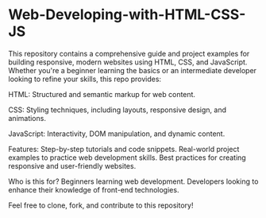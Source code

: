 # Web-Developing-with-HTML-CSS-JS
This repository contains a comprehensive guide and project examples for building responsive, modern websites using HTML, CSS, and JavaScript. Whether you're a beginner learning the basics or an intermediate developer looking to refine your skills, this repo provides:

HTML: Structured and semantic markup for web content.

CSS: Styling techniques, including layouts, responsive design, and animations.

JavaScript: Interactivity, DOM manipulation, and dynamic content.

Features:
Step-by-step tutorials and code snippets.
Real-world project examples to practice web development skills.
Best practices for creating responsive and user-friendly websites.

Who is this for?
Beginners learning web development.
Developers looking to enhance their knowledge of front-end technologies.

Feel free to clone, fork, and contribute to this repository!
